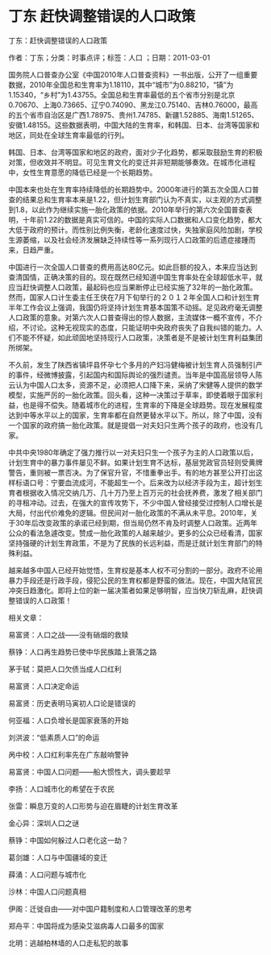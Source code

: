 # 丁东  赶快调整错误的人口政策    
    
丁东：赶快调整错误的人口政策    
作者：丁东；分类：时事点评；标签：人口 ；日期：2011-03-01    
国务院人口普查办公室《中国2010年人口普查资料》一书出版，公开了一组重要数据，2010年全国总和生育率为1.18110，其中“城市”为0.88210，“镇”为1.15340，“乡村”为1.43755。全国总和生育率最低的五个省市分别是北京0.70670、上海0.73665、辽宁0.74090、黑龙江0.75140、吉林0.76000，最高的五个省市自治区是广西1.78975、贵州1.74785、新疆1.52885、海南1.51265、安徽1.48155。这些数据表明，中国大陆的生育率，和韩国、日本、台湾等国家和地区，同处在全球生育率最低的行列。    
韩国、日本、台湾等国家和地区的政府，面对少子化趋势，都采取鼓励生育的积极对策，但收效并不明显。可见生育文化的变迁并非短期能够奏效。在城市化进程中，女性生育意愿的降低已经是一个长期趋势。    
中国本来也处在生育率持续降低的长期趋势中。2000年进行的第五次全国人口普查的结果总和生育率本来是1.22，但计划生育部门认为不真实，以主观的方式调整到1.8，以此作为继续实施一胎化政策的依据。2010年举行的第六次全国普查表明，十年前1.22的数据是真实可信的。中国的实际人口数据和人口变化趋势，都大大低于政府的预计。而性别比例失衡，老龄化速度过快，失独家庭风险加剧，学校生源萎缩，以及社会经济发展缺乏持续性等一系列现行人口政策的后遗症接踵而来，日趋严重。    
中国进行一次全国人口普查的费用高达80亿元。如此巨额的投入，本来应当达到查清国情，正确决策的目的。现在既然已经知道中国生育率处在全球超低水平，就应当赶快调整人口政策，最起码也应当果断停止已经实施了32年的一胎化政策。然而，国家人口计生委主任王侠在7月下旬举行的２０１２年全国人口和计划生育半年工作会议上强调，我国仍将坚持计划生育基本国策不动摇。足见政府毫无调整人口政策的意象。对第六次人口普查得出的惊人数据，主流媒体一概不宣传，不介绍，不讨论。这种无视现实的态度，只能证明中央政府丧失了自我纠错的能力。人们不能不怀疑，如此顽固地坚持现行人口政策，决策者是不是被计划生育利益集团所绑架。    
不久前，发生了陕西省镇坪县怀孕七个多月的产妇冯健梅被计划生育人员强制引产的事件，经微博披露，引起国内和国际舆论的强烈谴责。当年是中国高层领导人陈云认为中国人口太多，资源不足，必须把人口降下来，采纳了宋健等人提供的数学模型，实施严厉的一胎化政策。回头看，这种一决策过于草率，即使着眼于国家利益，也是得不偿失。随着城市化的进程，生育率的下降是全球趋势。现在发展程度达到中等水平以上的国家，生育率都在自然更替水平以下。所以，除了中国，没有一个国家的政府搞一胎化政策。就是提倡一对夫妇只生两个孩子的政府，也没有几家。    
中共中央1980年确定了强力推行以一对夫妇只生一个孩子为主的人口政策以后，计划生育中的暴力事件屡见不鲜。如果计划生育不达标，基层党政官员轻则受黄牌警告，重则被一票否决。为了保官升官，不惜重拳出手。有的地方甚至公开打出这样标语口号：宁要血流成河，不能超生一个。后来改为以经济手段为主，超计划生育者根据收入情况交纳几万、几十万乃至上百万元的社会抚养费，激发了相关部门的寻租冲动。过去，在强大的宣传攻势下，不少中国人曾经接受过控制人口增长是大局，付出代价难免的逻辑。但民间对一胎化政策的不满从未平息。2010年，关于30年后改变政策的承诺已经到期，但当局仍然不肯及时调整人口政策。近两年公众的看法急遽改变。赞成一胎化政策的人越来越少。更多的公众已经看清，国家坚持强硬的计划生育政策，不是为了民族的长远利益，而是迁就计划生育部门的特殊利益。    
越来越多中国人已经开始觉悟，生育权是基本人权不可分割的一部分。政府不论用暴力手段还是行政手段，侵犯公民的生育权都是野蛮的做法。现在，中国大陆官民冲突日趋激化。即将上位的新一届决策者如果足够明智，应当快刀斩乱麻，赶快调整错误的人口政策！    
    
相关文章：    
易富贤：人口之战——没有硝烟的救赎    
蔡铮：人口再生趋势已使中华民族踏上衰落之路    
茅于轼：莫把人口欠债当成人口红利    
易富贤：人口决定命运    
易富贤：历史表明马寅初人口论是错误的    
何亚福：人口负增长是国家衰落的开始    
刘洪波：“低素质人口”的命运    
呙中校：人口红利率先在广东敲响警钟    
易富贤：中国人口问题——船大惯性大，调头要趁早    
李扬：人口城市化的希望在于农民    
张雷：瞬息万变的人口形势与迫在眉睫的计划生育改革    
金心异：深圳人口之谜    
蔡铮：中国如何躲过人口老化这一劫？    
葛剑雄：人口与中国疆域的变迁    
薛涌：人口问题与城市化    
沙林：中国人口问题真相    
伊阁：迁徙自由——对中国户籍制度和人口管理改革的思考    
郑舟平：中国将成为感染艾滋病毒人口最多的国家    
北明：逃越柏林墙的人口走私犯的故事